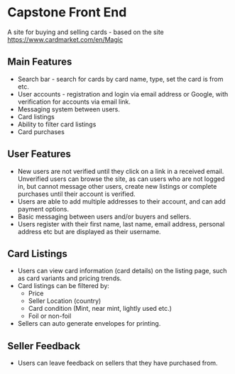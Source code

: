 
# Capstone Front End

A site for buying and selling cards - based on the site https://www.cardmarket.com/en/Magic


## Main Features

- Search bar - search for cards by card name, type, set the card is from etc.
- User accounts - registration and login via email address or Google, with verification for accounts via email link.
- Messaging system between users.
- Card listings
- Ability to filter card listings
- Card purchases

## User Features
- New users are not verified until they click on a link in a received email. Unverified users can browse the site, as can users who are not logged in, but cannot message other users, create new listings or complete purchases until their account is verified.
- Users are able to add multiple addresses to their account, and can add payment options.
- Basic messaging between users and/or buyers and sellers.
- Users register with their first name, last name, email address, personal address etc but are displayed as their username.

## Card Listings
- Users can view card information (card details) on the listing page, such as card variants and pricing trends.
- Card listings can be filtered by: 
    - Price
    - Seller Location (country)
    - Card condition (Mint, near mint, lightly used etc.)
    - Foil or non-foil
- Sellers can auto generate envelopes for printing.

## Seller Feedback
- Users can leave feedback on sellers that they have purchased from.

